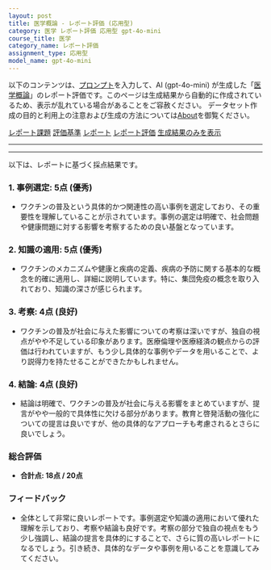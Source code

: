 ```yaml
---
layout: post
title: 医学概論 - レポート評価 (応用型)
category: 医学 レポート評価 応用型 gpt-4o-mini
course_title: 医学
category_name: レポート評価
assignment_type: 応用型
model_name: gpt-4o-mini
---
```


以下のコンテンツは、[プロンプト](https://github.com/takedatoshiyuki/synthetic_assignments/tree/main/generated/医学/gpt-4o-mini/prompt_レポート評価-応用型.md)を入力して、AI (gpt-4o-mini) が生成した「[医学概論](/contents/医学/)」のレポート評価です。このページは生成結果から自動的に作成されているため、表示が乱れている場合があることをご容赦ください。
データセット作成の目的と利用上の注意および生成の方法については[About](/About)を御覧ください。

[レポート課題](../レポート課題-応用型)
[評価基準](../評価基準-応用型)
[レポート](../レポート-応用型)
[レポート評価](../レポート評価-応用型)
[生成結果のみを表示](https://github.com/takedatoshiyuki/synthetic_assignments/tree/main/generated/医学/gpt-4o-mini/レポート評価-応用型.md)
  

***
***
  
以下は、レポートに基づく採点結果です。

### 1. 事例選定: 5点 (優秀)
- ワクチンの普及という具体的かつ関連性の高い事例を選定しており、その重要性を理解していることが示されています。事例の選定は明確で、社会問題や健康問題に対する影響を考察するための良い基盤となっています。

### 2. 知識の適用: 5点 (優秀)
- ワクチンのメカニズムや健康と疾病の定義、疾病の予防に関する基本的な概念を的確に適用し、詳細に説明しています。特に、集団免疫の概念を取り入れており、知識の深さが感じられます。

### 3. 考察: 4点 (良好)
- ワクチンの普及が社会に与えた影響についての考察は深いですが、独自の視点がやや不足している印象があります。医療倫理や医療経済の観点からの評価は行われていますが、もう少し具体的な事例やデータを用いることで、より説得力を持たせることができたかもしれません。

### 4. 結論: 4点 (良好)
- 結論は明確で、ワクチンの普及が社会に与える影響をまとめていますが、提言がやや一般的で具体性に欠ける部分があります。教育と啓発活動の強化についての提言は良いですが、他の具体的なアプローチも考慮されるとさらに良いでしょう。

### 総合評価
- **合計点: 18点 / 20点**

### フィードバック
- 全体として非常に良いレポートです。事例選定や知識の適用において優れた理解を示しており、考察や結論も良好です。考察の部分で独自の視点をもう少し強調し、結論の提言を具体的にすることで、さらに質の高いレポートになるでしょう。引き続き、具体的なデータや事例を用いることを意識してみてください。
